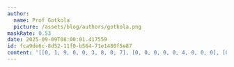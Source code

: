```yaml
---
author:
  name: Prof Gotkola
  picture: /assets/blog/authors/gotkola.png
maskRate: 0.53
date: 2025-09-09T08:00:01.417559
id: fca9de6c-8d52-11f0-b564-71e1480f5e87
content: '[[0, 1, 9, 0, 0, 3, 8, 0, 7], [0, 0, 0, 0, 0, 4, 0, 0, 0], [0, 3, 6, 0, 8, 9, 0, 1, 0], [0, 0, 1, 8, 4, 0, 0, 0, 3], [6, 7, 5, 0, 3, 2, 4, 0, 1], [0, 4, 0, 0, 1, 5, 0, 0, 0], [1, 6, 4, 0, 9, 0, 0, 3, 5], [9, 0, 3, 4, 0, 7, 0, 0, 8], [0, 0, 0, 3, 0, 0, 9, 0, 2]]'
---
```

